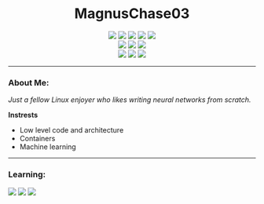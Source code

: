 <div align="center">
  <h1>MagnusChase03</h1>
</div>

<div align="center">
  <img src="https://img.shields.io/badge/x86/x64-grey?logo=amazonec2&logoColor=white&style=for-the-badge" />
  <img src="https://img.shields.io/badge/C/C++-grey?logo=c&logoColor=white&style=for-the-badge" />
  <img src="https://img.shields.io/badge/Java-orange?logo=coffeescript&logoColor=white&style=for-the-badge" />
  <img src="https://img.shields.io/badge/Python-blue?logo=python&logoColor=white&style=for-the-badge" />
  <img src="https://img.shields.io/badge/Javascript-yellow?logo=javascript&logoColor=white&style=for-the-badge" /><br>
  <img src="https://img.shields.io/badge/Linux-grey?logo=linux&logoColor=white&style=for-the-badge" />
  <img src="https://img.shields.io/badge/Docker-blue?logo=docker&logoColor=white&style=for-the-badge" />
  <img src="https://img.shields.io/badge/Git-red?logo=git&logoColor=white&style=for-the-badge" /><br>
  <img src="https://img.shields.io/badge/AWS-orange?logo=amazonaws&logoColor=white&style=for-the-badge" />
  <img src="https://img.shields.io/badge/SQL-brown?logo=redis&logoColor=white&style=for-the-badge" />
  <img src="https://img.shields.io/badge/NOSQL-brown?logo=redis&logoColor=white&style=for-the-badge" />
</div>
<hr>

### About Me:

*Just a fellow Linux enjoyer who likes writing neural networks from scratch.*

**Instrests**

- Low level code and architecture
- Containers
- Machine learning

<hr>

### Learning:

<img src="https://img.shields.io/badge/Azure-blue?logo=microsoftazure&logoColor=white&style=for-the-badge" />
<img src="https://img.shields.io/badge/Rust-red?logo=rust&logoColor=white&style=for-the-badge" />
<img src="https://img.shields.io/badge/Machine Learning-grey?logo=probot&logoColor=white&style=for-the-badge" />

